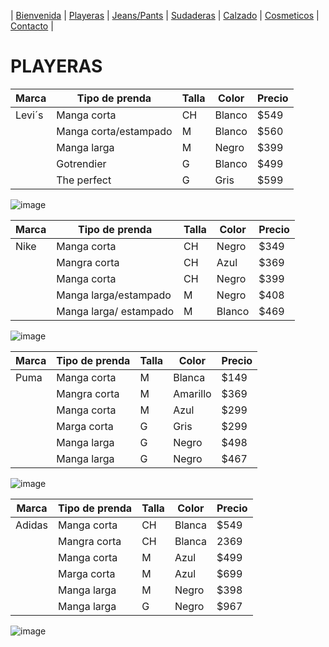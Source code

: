 | [Bienvenida](./index.md) | [Playeras](./playeras.md) | [Jeans/Pants](./jeans.md) | [Sudaderas](./sudaderas.md) | [Calzado](./calzado.md) | [Cosmeticos](./cosmeticos.md) | [Contacto](./contacto.md) |



# PLAYERAS 

| Marca | Tipo de prenda | Talla | Color | Precio |
|-------|----------------|-------|-------|--------|
| Levi´s | Manga corta | CH | Blanco | $549 | 
|   | Manga corta/estampado |M | Blanco | $560 | 
|   | Manga larga | M | Negro | $399 | 
|   | Gotrendier | G | Blanco | $499 | 
|   | The perfect | G | Gris | $599 |

![image](https://user-images.githubusercontent.com/100168785/158482610-d5163e66-d470-4ee9-8d47-5640aedcbd57.png)


| Marca | Tipo de prenda | Talla | Color | Precio | 
|-------|----------------|-------|--------|-------|
| Nike | Manga corta | CH | Negro | $349 | 
|      | Mangra corta | CH | Azul | $369 | 
|      | Manga corta | CH | Negro | $399 | 
|      | Manga larga/estampado |M | Negro | $408 | 
|      | Manga larga/ estampado | M | Blanco | $469 | 

![image](https://user-images.githubusercontent.com/100168785/158482667-9496f7ae-5343-44b9-951e-a5b9773ae1ab.png)


| Marca | Tipo de prenda | Talla | Color | Precio | 
|-------|----------------|-------|------|--------|
| Puma | Manga corta | M | Blanca | $149 | 
|      | Mangra corta | M | Amarillo | $369 | 
|      | Manga corta | M | Azul | $299 | 
|      | Marga corta | G | Gris | $299 | 
|      | Manga larga | G | Negro | $498 | 
|      | Manga larga |G | Negro | $467 | 

![image](https://user-images.githubusercontent.com/100168785/158482719-563d851c-a6bd-4e42-8e9c-097b349dee13.png)


| Marca | Tipo de prenda | Talla |  Color | Precio | 
|-------|----------------|-------|--------|-------|
| Adidas | Manga corta | CH |Blanca | $549 | 
|      | Mangra corta | CH | Blanca | 2369 | 
|      | Manga corta | M | Azul | $499 | 
|      | Marga corta | M | Azul | $699 | 
|      | Manga larga | M |Negro | $398 | 
|      | Manga larga |G | Negro | $967 | 


![image](https://user-images.githubusercontent.com/100168785/158482852-c247a603-6501-4ba5-8707-b67e0a58a0ec.png)
